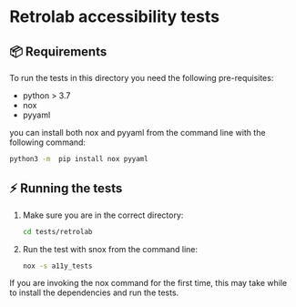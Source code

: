 # Retrolab accessibility tests

## :package: Requirements

To run the tests in this directory you need the following pre-requisites:

- python > 3.7
- nox
- pyyaml

you can install both nox and pyyaml from the command line with the following command:

```bash
python3 -m  pip install nox pyyaml
```

## :zap: Running the tests

1. Make sure you are in the correct directory:

    ```bash
    cd tests/retrolab
    ```

2. Run the test with snox from the command line:

    ```bash
    nox -s a11y_tests
    ```

 If you are invoking the nox command for the first time, this may take while to install the dependencies and run the tests.
